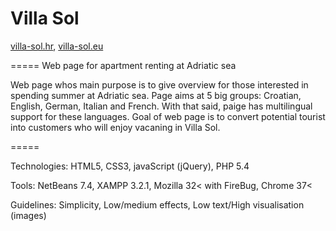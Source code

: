 Villa Sol
=====

<a href="villa-sol.hr">villa-sol.hr</a>, <a href="villa-sol.eu">villa-sol.eu</a>

=====
Web page for apartment renting at Adriatic sea


Web page whos main purpose is to give overview for those interested in spending summer at Adriatic sea.
Page aims at 5 big groups: Croatian, English, German, Italian and French. With that said, paige has multilingual support for these languages.
Goal of web page is to convert potential tourist into customers who will enjoy vacaning in Villa Sol.

=====

Technologies: HTML5, CSS3, javaScript (jQuery), PHP 5.4

Tools: NetBeans 7.4, XAMPP 3.2.1, Mozilla 32< with FireBug, Chrome 37<

Guidelines: Simplicity, Low/medium effects, Low text/High visualisation (images)

